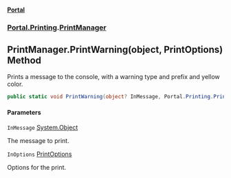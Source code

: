 #### [Portal](index.md 'index')
### [Portal.Printing](Portal.Printing.md 'Portal.Printing').[PrintManager](PrintManager.md 'Portal.Printing.PrintManager')

## PrintManager.PrintWarning(object, PrintOptions) Method

Prints a message to the console, with a warning type and prefix and yellow color.

```csharp
public static void PrintWarning(object? InMessage, Portal.Printing.PrintOptions? InOptions=null);
```
#### Parameters

<a name='Portal.Printing.PrintManager.PrintWarning(object,Portal.Printing.PrintOptions).InMessage'></a>

`InMessage` [System.Object](https://docs.microsoft.com/en-us/dotnet/api/System.Object 'System.Object')

The message to print.

<a name='Portal.Printing.PrintManager.PrintWarning(object,Portal.Printing.PrintOptions).InOptions'></a>

`InOptions` [PrintOptions](PrintOptions.md 'Portal.Printing.PrintOptions')

Options for the print.